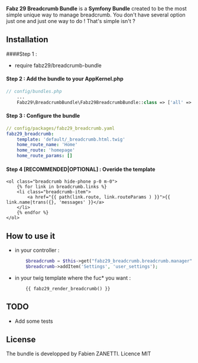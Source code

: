 **Fabz 29 Breadcrumb Bundle** is a **Symfony Bundle** created to be the most simple unique way to manage breadcrumb. 
You don't have several option just one and just one way to do ! That's simple isn't ?

Installation
------------

####Step 1 : 
* require fabz29/breadcrumb-bundle

#### Step 2 : Add the bundle to your AppKernel.php

``` php
// config/bundles.php
    ...
    Fabz29\BreadcrumbBundle\Fabz29BreadcrumbBundle::class => ['all' => true],
```

#### Step 3 : Configure the bundle

``` yaml
// config/packages/fabz29_breadcrumb.yaml
fabz29_breadcrumb:
    template: 'default/_breadcrumb.html.twig'
    home_route_name: 'Home'
    home_route: 'homepage'
    home_route_params: []
```
#### Step 4 [RECOMMENDED|OPTIONAL] : Overide the template

``` twig 
<ol class="breadcrumb hide-phone p-0 m-0">
    {% for link in breadcrumb.links %}
    <li class="breadcrumb-item">
        <a href="{{ path(link.route, link.routeParams ) }}">{{ link.name|trans({}, 'messages' }}</a>
    </li>
    {% endfor %}
</ol>

```

How to use it
-------------

- in your controller : 
    ``` php
        $breadcrumb = $this->get("fabz29_breadcrumb.breadcrumb.manager");
        $breadcrumb->addItem('Settings', 'user_settings');
    ```
    
- in your twig template where the fuc* you want : 
    ``` twig
        {{ fabz29_render_breadcrumb() }}
    ```

## TODO
- Add some tests

## License

The bundle is developped by Fabien ZANETTI.
Licence MIT
